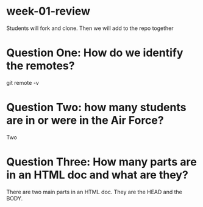 # week-01-review
Students will fork and clone. Then we will add to the repo together

# Question One: How do we identify the remotes?
git remote -v

# Question Two: how many students are in or were in the Air Force?
Two

# Question Three: How many parts are in an HTML doc and what are they?
There are two main parts in an HTML doc. They are the HEAD and the BODY.

